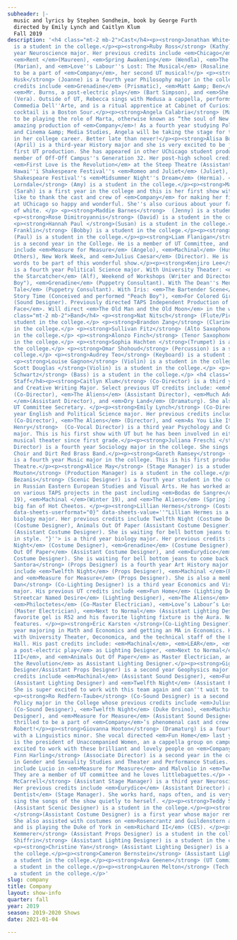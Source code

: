 ```yaml
---
subheader: |-
  music and lyrics by Stephen Sondheim, book by George Furth
  directed by Emily Lynch and Caitlyn Klum
  Fall 2019
description: '<h4 class="mt-2 mb-2">Cast</h4><p><strong>Jonathan White</strong> (Peter)
  is a student in the college.</p><p><strong>Ruby Ross</strong> (Kathy) is a fourth
  year Neuroscience major. Her previous credits include <em>Chicago</em> (Roxie),
  <em>Rent </em>(Maureen), <em>Spring Awakening</em> (Wendla), <em>The Music Man</em>
  (Marian), and <em>Love''s Labour''s Lost: The Musical</em> (Rosaline). She is excited
  to be a part of <em>Company</em>, her second UT musical!</p> <p><strong>Rebecca
  Husk</strong> (Joanne) is a fourth year Philosophy major in the college. Past UT
  credits include <em>Grenadine</em> (Prismatic), <em>Matt &amp; Ben</em> (Ben Affleck),
  <em>Mr. Burns, a post-electric play</em> (Bart Simpson), and <em>She Kills Monsters</em>
  (Vera). Outside of UT, Rebecca sings with Medusa a cappella, performs with UChicago
  Commedia Dell''Arte, and is a ritual apprentice at Cabinet of Curiosity. Her favorite
  cocktail is a Boston Sour.</p><p><strong>Angela Calabria</strong> (Marta) is thrilled
  to be playing the role of Marta, otherwise known as “the soul of New York,” in this
  amazing production of <em>Company</em>! As a fourth year studying Political Science
  and Cinema &amp; Media Studies, Angela will be taking the stage for the first time
  in her college career. Better late than never!</p><p><strong>Alisa Boland</strong>
  (April) is a third-year History major and she is very excited to be joining her
  first UT production. She has appeared in other UChicago student productions as a
  member of Off-Off Campus''s Generation 32. Her post-high school credits include,
  <em>First Love is the Revolution</em> at the Steep Theatre (Assistant Dramaturg),
  Hawai''i Shakespeare Festival''s <em>Romeo and Juliet</em> (Juliet), and Hawai''i
  Shakespeare Festival''s <em>Midsummer Night''s Dream</em> (Hermia). </p><p><strong>Julianne
  Lorndale</strong> (Amy) is a student in the college.</p><p><strong>Maggie Reyes</strong>
  (Sarah) is a first year in the college and this is her first show with UT! She''d
  like to thank the cast and crew of <em>Company</em> for making her first quarter
  at UChicago so happy and wonderful. She''s also curious about your favorite shade
  of white. </p> <p><strong>Maddie Barnes</strong>  (Jenny) is a student in the college.</p>
  <p><strong>Rose Dimitroyannis</strong> (David) is a student in the college.</p>
  <p><strong>Hannah Paul </strong>(Susan) is a student in the college.</p><p><strong>Robin
  Franklin</strong> (Bobby) is a student in the college.</p><p><strong>Andre Castro</strong>
  (Paul) is a student in the college.</p><p><strong>Liam Flanigan</strong> (Harry)
  is a second year in the College. He is a member of UT Committee, and his UT credits
  include <em>Measure for Measure</em> (Angelo), <em>Machinal</em> (Husband &amp;
  Others), New Work Week, and <em>Julius Caesar</em> (Director). He is excited beyond
  words to be part of this wonderful show.</p><p><strong>Kenjiro Lee</strong> (Larry)
  is a fourth year Political Science major. With University Theater: <em>Peter and
  the Starcatcher</em> (Alf), Weekend of Workshops (Writer and Director of "Peach
  Boy"), <em>Grenadine</em> (Puppetry Consultant). With The Dean''s Men: <em>The Winter''s
  Tale</em> (Puppetry Consultant). With Iris: <em>The Bartender Scene</em> (Max),
  Story Time (Conceived and performed "Peach Boy"), <em>For Colored Girls...</em>
  (Sound Designer). Previously directed TAPS Independent Production of <em>Yellow
  Face</em>. Will direct <em>The Old Man and the Old Moon</em> in the winter for UT.</p><h4
  class="mt-2 mb-2">Band</h4> <p><strong>Nat Nitsch</strong> (Flute/Piccolo) is a
  student in the college.</p> <p><strong>Brandon Zang</strong> (Clarinet) is a student
  in the college.</p> <p><strong>Sullivan Fitz</strong> (Alto Saxophone) is a student
  in the college.</p> <p><strong>Alonzo Finch</strong> (Tenor Saxophone) is a student
  in the college.</p> <p><strong>Sophia Hachten </strong>(Trumpet) is a student in
  the college.</p> <p><strong>Omar Shohoud</strong> (Percussion) is a student in the
  college.</p> <p><strong>Audrey Teo</strong> (Keyboard) is a student in the college.</p>
  <p><strong>Louise Gagnon</strong> (Violin) is a student in the college.</p> <p><strong>Justin
  Scott Douglas </strong>(Violin) is a student in the college.</p> <p><strong>Daniel
  Schwartz</strong> (Bass) is a student in the college.</p> <h4 class="mt-2 mb-2">Production
  Staff</h4><p><strong>Caitlyn Klum</strong> (Co-Director) is a third year English
  and Creative Writing Major. Select previous UT credits include: <em>Machinal</em>
  (Co-Director), <em>The Aliens</em> (Assistant Director), <em>Much Ado About Nothing
  </em>(Assistant Director), and <em>Dry Land</em> (Dramaturg). She also serves as
  UT Committee Secretary. </p><p><strong>Emily Lynch</strong> (Co-Director) is a fourth
  year English and Political Science major. Her previous credits include <em>Machinal</em>
  (Co-Director), <em>The Aliens</em> (Director), and <em>As You Like It</em> (Director).</p><p><strong>Joe
  Henry</strong>  (Co-Vocal Director) is a third year Psychology and Computer Science
  major. This is his first show with UT but he has been involved in either choir or
  musical theater since first grade.</p><p><strong>Juliana Freschi </strong>(Co-Vocal
  Director) is a fourth year Sociology major in the college. She sings in the Motet
  Choir and Dirt Red Brass Band.</p><p><strong>Gareth Ramsey</strong> (Music Director)
  is a fourth year Music major in the college. This is his first production with University
  Theatre.</p><p><strong>Alice May</strong> (Stage Manager) is a student in the college.</p><p><strong>Mary
  Mouton</strong> (Production Manager) is a student in the college.</p><p><strong>Paris
  Bezanis</strong> (Scenic Designer) is a fourth year student in the college majoring
  in Russian Eastern European Studies and Visual Arts. He has worked as a scenic designer
  on various TAPS projects in the past including <em>Bodas de Sangre</em> (Spring
  19), <em>Machinal </em>(Winter 19), and <em>The Aliens</em> (Spring 18). He is a
  big fan of Hot Cheetos. </p><p><strong>Lillian Hermes</strong> (Costume Designer)<span
  data-sheets-userformat="0}" data-sheets-value=''"Lillian Hermes is a third-year
  biology major. Her previous credits include Twelfth Night (Costume Designer), Grenadine
  (Costume Designer), Animals Out Of Paper (Assistant Costume Designer), and Eurydice
  (Assistant Costume Designer). She is waiting for bell bottom jeans to come back
  in style. "}''> is a third year biology major. Her previous credits include <em>Twelfth
  Night</em> (Costume Designer), <em>Grenadine</em> (Costume Designer), <em>Animals
  Out Of Paper</em> (Assistant Costume Designer), and <em>Eurydice</em> (Assistant
  Costume Designer). She is waiting for bell bottom jeans to come back in style. </span></p><p><strong>Marly
  Santora</strong> (Props Designer) is a fourth year Art History major. Her UT credits
  include <em>Twelfth Night</em> (Props Designer), <em>Machinal </em>(Props Designer),
  and <em>Measure for Measure</em> (Props Designer). She is also a member of UT Committee.</p><p><strong>Fred
  Dan</strong> (Co-Lighting Designer) is a third year Economics and Visual Arts Double
  major. His previous UT credits include <em>Fun Home</em> (Lighting Designer), <em>A
  Streetcar Named Desire</em> (Lighting Designer), <em>The Aliens</em> (Lighting Designer),
  <em>Philoctetes</em> (Co-Master Electrician), <em>Love’s Labour’s Lost: The Musical</em>
  (Master Electrician), <em>Next to Normal</em> (Assistant Lighting Designer). His
  favorite gel is R52 and his favorite lighting fixture is the Aura. No other outstanding
  features. </p><p><strong>Eric Karsten </strong>(Co-Lighting Designer) is a fourth
  year majoring in Math and Economics and getting an MA in Economics. He is involved
  with University Theater, Oeconomica, and the technical staff of the Logan Performance
  Hall. His past credits include: <em>Machinal</em>, <em>LEAR</em>, <em>Mr. Burns,
  a post-electric play</em> as Lighting Designer, <em>Next to Normal</em>, <em>Richard
  III</em>, and <em>Animals Out Of Paper</em> as Master Electrician, and <em>After
  the Revolution</em> as Assistant Lighting Designer.</p><p><strong>Gigi Hancock </strong>(Co-Sound
  Designer/Assistant Props Designer) is a second year Geophysics major. Her previous
  credits include <em>Machinal</em> (Assistant Sound Designer), <em>Fun Home</em>
  (Assistant Lighting Designer) and <em>Twelfth Night</em> (Assistant Props Designer).
  She is super excited to work with this team again and can''t wait to see the show.</p>
  <p><strong>Ro Redfern-Taube</strong> (Co-Sound Designer) is a second year Public
  Policy major in the College whose previous credits include <em>Julius Caesar</em>
  (Co-Sound Designer), <em>Twelfth Night</em> (Duke Orsino), <em>Machinal</em> (Sound
  Designer), and <em>Measure for Measure</em> (Assistant Sound Designer). Ro is extremely
  thrilled to be a part of <em>Company</em>’s phenomenal cast and crew! Happy birthday,
  Robert!</p><p><strong>Giovanna Hooton</strong> (Dramaturg) is a fourth year TAPS major
  with a Linguistics minor. She vocal directed <em>Fun Home</em> last year and currently
  is the president of Unaccompanied Women, an a cappella group on campus. She is very
  excited to work with these brilliant and lovely people on <em>Company</em>. </p><p><strong>Willem
  Finn Harling</strong> (Associate Director) is a second year in the college, majoring
  in Gender and Sexuality Studies and Theater and Performance Studies. Previous roles
  include Lucio in <em>Measure for Measure</em> and Malvolio in <em>Twelfth Night</em>.
  They are a member of UT committee and he loves littlebaguettes.</p> <p><strong>Lynneah
  McCarrell</strong> (Assistant Stage Manager) is a third year Neuroscience major.
  Her previous credits include <em>Eurydice</em> (Assistant Director) and Commedia''s <em>The
  Dentist</em> (Stage Manager). She works hard, naps often, and is very excited to
  sing the songs of the show quietly to herself. </p><p><strong>Teddy Sandler</strong>
  (Assistant Scenic Designer) is a student in the college.</p><p><strong>Julia Fennell
  </strong>(Assistant Costume Designer) is a first year whose major remains undecided.
  She also assisted with costumes on <em>Rosencrantz and Guildenstern are Dead</em>
  and is playing the Duke of York in <em>Richard II</em> (CES). </p><p><strong>Clare
  Kemmerer</strong> (Assistant Props Designer) is a student in the college.</p><p><strong>Stella
  Shiffrin</strong> (Assistant Lighting Designer) is a student in the college.</p>
  <p><strong>Christine Yan</strong> (Assistant Lighting Designer) is a student in
  the college.</p><p><strong>Cameron Bernstein</strong> (Assistant Lighting Designer) is
  a student in the college.</p><p><strong>Ava Geenen</strong> (UT Committee Liaison) is
  a student in the college.</p><p><strong>Lauren Melton</strong> (Tech Staff Liaison) is
  a student in the college.</p>'
slug: company
title: Company
layout: show-info
quarter: fall
year: 2019
season: 2019-2020 Shows
date: 2021-01-04

---
```

